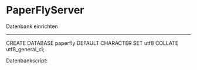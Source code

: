 PaperFlyServer
==============


Datenbank einrichten
********************

CREATE DATABASE paperfly DEFAULT CHARACTER SET utf8 COLLATE utf8_general_ci;

Datenbankscript:
